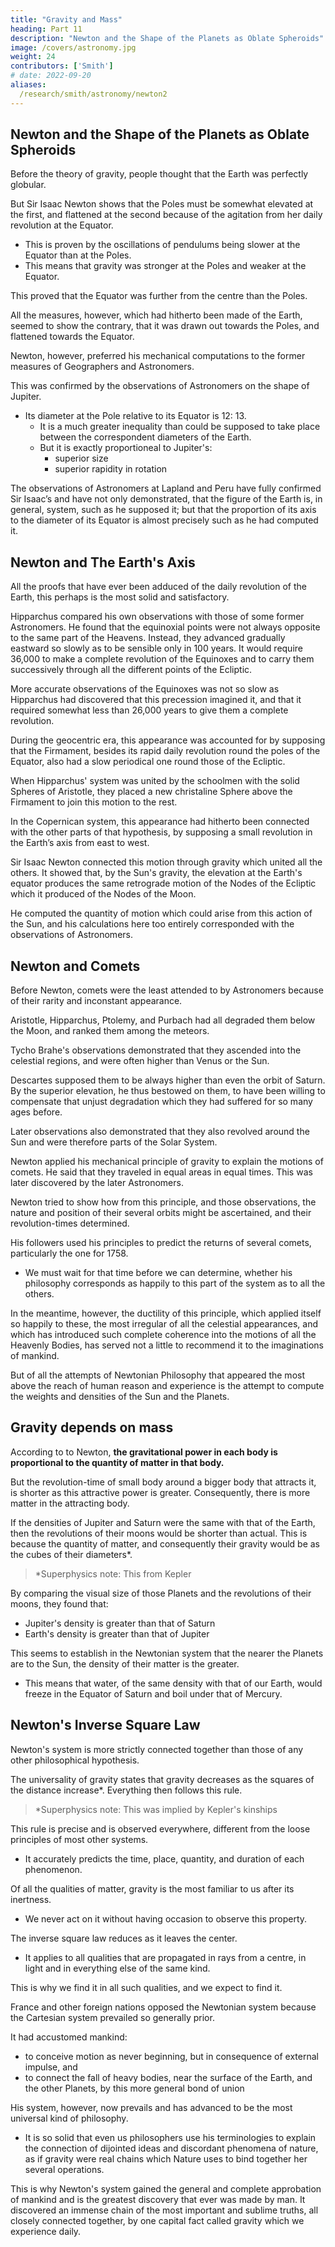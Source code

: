 ```yaml
---
title: "Gravity and Mass"
heading: Part 11
description: "Newton and the Shape of the Planets as Oblate Spheroids"
image: /covers/astronomy.jpg
weight: 24
contributors: ['Smith']
# date: 2022-09-20
aliases:
  /research/smith/astronomy/newton2
---
```



## Newton and the Shape of the Planets as Oblate Spheroids

Before the theory of gravity, people thought that the Earth was perfectly globular. <!-- , probably for the same
reason which had made men imagine, that the orbits of the Planets must necessarily be from mechanical principles, concluded, that, perfectly circular. --> 

But Sir Isaac Newton shows that the Poles must be somewhat elevated at the first, and flattened at the second because of the agitation from her daily revolution at the Equator.
- This is proven by the oscillations of pendulums being slower at the Equator than at the Poles. 
- This means that gravity was stronger at the Poles and weaker at the Equator. 

This proved that the Equator was further from the centre than the Poles. 

All the measures, however, which had hitherto been made of the Earth, seemed to show the contrary, that it was drawn out towards the Poles, and flattened towards the Equator. 

Newton, however, preferred his mechanical computations to the former measures of Geographers and Astronomers.

This was confirmed by the observations of Astronomers on the shape of Jupiter. 
- Its diameter at the Pole relative to its Equator is 12: 13.
  - It is a much greater inequality than could be supposed to take place between the correspondent diameters of the Earth. 
  - But it is exactly proportioneal to Jupiter's: 
    - superior size
    - superior rapidity in rotation

The observations of Astronomers at Lapland and Peru have fully confirmed Sir Isaac’s and have not only demonstrated, that the figure of the Earth is, in general, system, such as he supposed it; but that the proportion of its axis to the diameter of its Equator is almost precisely such as he had computed it. 


## Newton and The Earth's Axis

All the proofs that have ever been adduced of the daily revolution of the Earth, this perhaps is the most solid and satisfactory.

Hipparchus compared his own observations with those of some former Astronomers. He found that the equinoxial points were not always opposite to the same part of the Heavens. Instead, they advanced gradually eastward so slowly as to be sensible only in 100 years. It would require 36,000 to make a complete revolution of the Equinoxes and to carry them successively through all the different points of the Ecliptic. 

More accurate observations of the Equinoxes was not so slow as Hipparchus had discovered that this precession imagined it, and that it required somewhat less than 26,000 years to give them a complete revolution. 

During the geocentric era, <!--  ile the ancient system of Astronomy, which represented the Earth as the immoveable centre of the universe, took place, --> this appearance was accounted for by supposing that the Firmament, besides its rapid daily revolution round the poles of the Equator, also had a slow periodical one round those of the Ecliptic. 

When Hipparchus' system was united by the schoolmen with the solid Spheres of Aristotle, they placed a new christaline Sphere above the Firmament to join this motion to the rest. 

In the Copernican system, this appearance had hitherto been connected with the other parts of that hypothesis, by
supposing a small revolution in the Earth’s axis from east to west. 

Sir Isaac Newton connected this motion through gravity which united all the others. It showed that, by the Sun's gravity, the elevation at the Earth's equator produces the same retrograde motion of the Nodes of the Ecliptic which it produced of the Nodes of the Moon.

He computed the quantity of motion which could arise from this action of the Sun, and his calculations here too entirely corresponded with the observations of Astronomers.

## Newton and Comets

Before Newton, comets were the least attended to by Astronomers because of their rarity and inconstant appearance. 

<!-- , seemed to separate them entirely from the constant, regular, and uniform objects in the Heavens, and to make them resemble more the inconstant, transitory, and accidental phaenomena of Eudoxus, those regions that are in the neighbourhood of the Earth.  -->

Aristotle, Hipparchus, Ptolemy, and Purbach had all degraded them below the Moon, and ranked them among the meteors. 

Tycho Brahe's observations demonstrated that they ascended into the celestial regions, and were often higher than Venus or the Sun. 

Descartes supposed them to be always higher than even the orbit of Saturn. By the superior elevation, he thus bestowed on them, to have been willing to compensate that unjust degradation which they had suffered for so many ages before. 

Later observations also demonstrated that they also revolved around the Sun and were therefore parts of the Solar System. 

Newton applied his mechanical principle of gravity to explain the motions of comets. He said that they traveled in equal areas in equal times. This was later discovered by the later Astronomers.

Newton tried to show how from this principle, and those observations, the nature and position of their several orbits might be ascertained, and their revolution-times determined. 

His followers used his principles to predict the returns of several comets, particularly the one for 1758. 
- We must wait for that time before we can determine, whether his philosophy corresponds as happily to this part of the system as to all the others. 

In the meantime, however, the ductility of this principle, which applied itself so happily to these, the most irregular of all the celestial appearances, and which has introduced such complete coherence into the motions of all the Heavenly Bodies, has served not a little to recommend it to the imaginations of mankind.

But of all the attempts of Newtonian Philosophy that appeared the most above the reach of human reason and experience is the attempt to compute the weights and densities of the Sun and the Planets. 

<!-- An attempt, however, which was indispensibly necessary to complete the coherence of the Newtonian system. -->

## Gravity depends on mass

According to to Newton, **the gravitational power in each body is proportional to the quantity of matter in that body.** 

But the revolution-time of small body around a bigger body that attracts it, is shorter as this attractive power is greater. Consequently, there is more matter in the attracting body.

If the densities of Jupiter and Saturn were the same with that of the Earth, then the revolutions of their moons would be shorter than actual. This is because the quantity of matter, and consequently their gravity would be as the cubes of their diameters*.


> *Superphysics note: This from Kepler


By comparing the visual size of those Planets and the revolutions of their moons, they found that: 
- Jupiter's density is greater than that of Saturn
- Earth's density is greater than that of Jupiter

This seems to establish in the Newtonian system that the nearer the Planets are to the Sun, the density of their matter is the greater.
- <!-- This then would seem to be the most advantageous of any established system. --> This means that water, of the same density with that of our Earth, would freeze in the Equator of Saturn and boil under that of Mercury.


## Newton's Inverse Square Law

Newton's system is more strictly connected together than those of any other philosophical hypothesis. 

The universality of gravity states that gravity decreases as the squares of the distance increase*. Everything then follows this rule. <!-- , and all the appearances, which he joins together by it, necessarily follow. -->


> *Superphysics note:  This was implied by Kepler's kinships


This rule is precise and is observed everywhere, different from the loose principles of most other systems.
- It accurately predicts the time, place, quantity, and duration of each phenomenon.

<!--  Neither is their connection merely a general and loose connection, as that of most other systems, in which either these appearances, or some such like appearances, might indifferently have been expected.  -->

<!-- It is every where the most precise and particular that  can be imagined, and  -->
<!--  to be exactly such as, by observation, they have been determined to be. Neither are the principles of union, which it employs, such as the imagination can find any difficulty in going along with.  -->

Of all the qualities of matter, gravity is the most familiar to us after its inertness.
- We never act on it without having occasion to observe this property. 

The inverse square law reduces as it leaves the center. 
- It applies to all qualities that are propagated in rays from a centre, in light and in everything else of the same kind.

<!-- The law too, by which it is supposed to diminish as it recedes from its centre, is the same which takes place in all other qualities which are   -->

This is why we find it <!-- It is such, that we not only find that it does take place --> in all such qualities, and we expect to find it.<!--   but we are necessarily determined to conceive that, from the nature of the thing, it must take place. --> 

France and other foreign nations opposed the Newtonian system because the Cartesian system prevailed so generally prior.

<!-- , to the prevalence of this system, did not arise from any difficulty which mankind naturally felt in conceiving gravity as an original and primary mover in the
constitution of the universe.  -->

It had accustomed mankind: 
- to conceive motion as never beginning, but in consequence of external impulse, and
- to connect the fall of heavy bodies, near the surface of the Earth, and the other Planets, by this more general bond of union

<!-- and it was the attachment the world had conceived for this account of things, which indisposed
them to that of Sir Isaac Newton.  -->

His system, however, now prevails and has advanced to be the most universal kind of philosophy. 
- It is so solid that even us philosophers use his terminologies to explain the connection of dijointed ideas and discordant phenomena of nature, as if gravity were real chains which Nature uses to bind together her several operations. 
<!-- His principles are the most solid. Even the most sceptical cannot avoid feeling this. They not only connect most perfectly all the phaenomena of the Heavens in the past, but also those of the future when the instruments of later Astronomers would be more improved.  -->

<!--  have been either easily and immediately explained by the
application of his principles, or have been explained in consequence of more laborious
and accurate calculations from these principles, than had been instituted before.  -->
<!-- And even we, while we have been endeavouring to represent all philosophical systems as to connect together the otherwise disjointed and mere inventions of the imagination, discordant phaenomena of nature, have insensibly been drawn in, to make use of language expressing the connecting principles of this one, as if they were the real chains
which Nature makes use of to bind together her several operations.  -->

This is why Newton's system gained the general and complete approbation of mankind and is the greatest discovery that ever was made by man. It discovered an immense chain of the most important and sublime truths, all closely connected together, by one capital fact called gravity which we experience daily.

